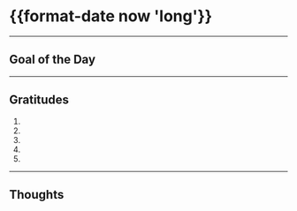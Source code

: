 # {{format-date now 'long'}}

---

## Goal of the Day

---

## Gratitudes


1.
2.
3.
4.
5.


---

## Thoughts
